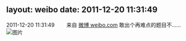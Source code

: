layout: weibo
date: 2011-12-20 11:31:49
---
<meta name="referrer" content="no-referrer" />

2011-12-20 11:31:49  &nbsp;&nbsp;&nbsp;&nbsp;&nbsp;&nbsp; 来自 <a href="http://weibo.com/" rel="nofollow">微博 weibo.com</a>
敢出个再难点的题目不…… ​​​
![图片](https://ww3.sinaimg.cn/large/6d2a6003tw1do8wfmui48j.jpg)
